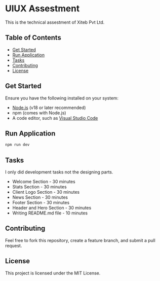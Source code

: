 # UIUX Assestment

This is the technical assestment of Xiteb Pvt Ltd.

## Table of Contents
 
- [Get Started](#get-started)
- [Run Application](#run-application)
- [Tasks](#tasks)
- [Contributing](#contributing)
- [License](#license)

## Get Started

Ensure you have the following installed on your system:

- [Node.js](https://nodejs.org/) (v18 or later recommended)
- npm (comes with Node.js)
- A code editor, such as [Visual Studio Code](https://code.visualstudio.com/)

## Run Application

```bash
npm run dev
```

## Tasks

I only did development tasks not the designing parts.

- Welcome Section - 30 minutes
- Stats Section - 30 minutes
- Client Logo Section - 30 minutes
- News Section - 30 minutes
- Footer Section - 30 minutes
- Header and Hero Section - 30 minutes
- Writing README.md file - 10 minutes

## Contributing

Feel free to fork this repository, create a feature branch, and submit a pull request.

## License

This project is licensed under the MIT License.
